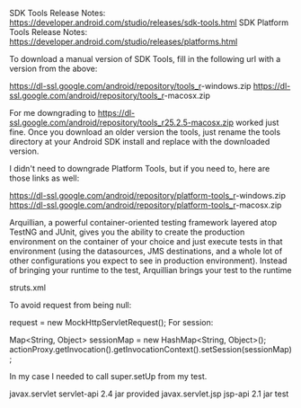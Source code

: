 SDK Tools Release Notes: https://developer.android.com/studio/releases/sdk-tools.html
SDK Platform Tools Release Notes: https://developer.android.com/studio/releases/platforms.html

To download a manual version of SDK Tools, fill in the following url with a version from the above:

https://dl-ssl.google.com/android/repository/tools_r<version>-windows.zip
https://dl-ssl.google.com/android/repository/tools_r<version>-macosx.zip

For me downgrading to https://dl-ssl.google.com/android/repository/tools_r25.2.5-macosx.zip worked just fine. Once you download an older version the tools, just rename the tools directory at your Android SDK install and replace with the downloaded version.

I didn't need to downgrade Platform Tools, but if you need to, here are those links as well:

https://dl-ssl.google.com/android/repository/platform-tools_r<version>-windows.zip
https://dl-ssl.google.com/android/repository/platform-tools_r<version>-macosx.zip



Arquillian, a powerful container-oriented testing framework layered atop TestNG and JUnit, gives you the ability to create the production environment on the container of your choice and just execute tests in that environment (using the datasources, JMS destinations, and a whole lot of other configurations you expect to see in production environment). Instead of bringing your runtime to the test, Arquillian brings your test to the runtime


struts.xml
<!DOCTYPE struts PUBLIC
    "-//Apache Software Foundation//DTD Struts Configuration 2.0//EN"
    "http://struts.apache.org/dtds/struts-2.0.dtd">

To avoid request from being null:

request = new MockHttpServletRequest();
For session:

Map<String, Object> sessionMap = new HashMap<String, Object>();
actionProxy.getInvocation().getInvocationContext().setSession(sessionMap);

In my case I needed to call super.setUp from my test.

<dependency>
    <groupId>javax.servlet</groupId>
    <artifactId>servlet-api</artifactId>
    <version>2.4</version>
    <type>jar</type>
    <scope>provided</scope>
</dependency>
<dependency>
    <groupId>javax.servlet.jsp</groupId>
    <artifactId>jsp-api</artifactId>
    <version>2.1</version>
    <type>jar</type>
    <scope>test</scope>
</dependency>
